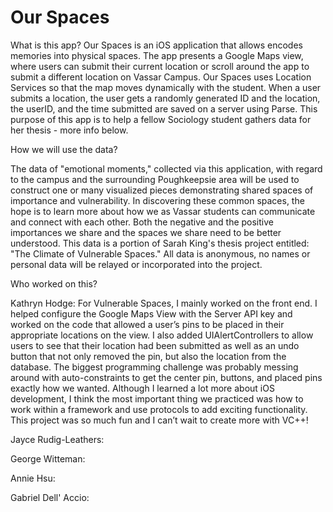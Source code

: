 # Our Spaces

What is this app?
Our Spaces is an iOS application that allows encodes memories into physical spaces. The app presents a Google Maps view, where users can submit their current location or scroll around the app to submit a different location on Vassar Campus. Our Spaces uses Location Services so that the map moves dynamically with the student. When a user submits a location, the user gets a randomly generated ID and the location, the userID, and the time submitted are saved on a server using Parse. This purpose of this app is to help a fellow Sociology student gathers data for her thesis - more info below. 


How we will use the data?

The data of "emotional moments," collected via this application, with regard to the campus and the surrounding Poughkeepsie area will be used to construct one or many visualized pieces demonstrating shared spaces of importance and vulnerability. In discovering these common spaces, the hope is to learn more about how we as Vassar students can communicate and connect with each other. Both the negative and the positive importances we share and the spaces we share need to be better understood. This data is a portion of Sarah King's thesis project entitled: "The Climate of Vulnerable Spaces." All data is anonymous, no names or personal data will be relayed or incorporated into the project. 


Who worked on this?

Kathryn Hodge:
For Vulnerable Spaces, I mainly worked on the front end. I helped configure the Google Maps View with the Server API key and worked on the code that allowed a user’s pins to be placed in their appropriate locations on the view. I also added UIAlertControllers to allow users to see that their location had been submitted as well as an undo button that not only removed the pin, but also the location from the database. The biggest programming challenge was probably messing around with auto-constraints to get the center pin, buttons, and placed pins exactly how we wanted. Although I learned a lot more about iOS development, I think the most important thing we practiced was how to work within a framework and use protocols to add exciting functionality. This project was so much fun and I can’t wait to create more with VC++!

Jayce Rudig-Leathers:

George Witteman:

Annie Hsu:

Gabriel Dell' Accio:
